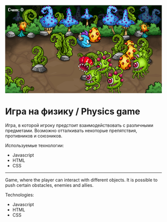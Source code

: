 ![logo](./images/petGame_logo.png)

# Игра на физику / Physics game
Игра, в которой игроку предстоит взаимодействовать с различными предметами. Возможно отталкивать некоторые препятствия, противников и союзников. 

Используемые технологии:
* Javascript
* HTML
* CSS

---

Game, where the player can interact with different objects. It is possible to push certain obstacles, enemies and allies.

Technologies:
* Javascript
* HTML
* CSS